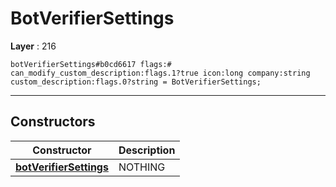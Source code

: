 # BotVerifierSettings

**Layer** : 216

```tl
botVerifierSettings#b0cd6617 flags:# can_modify_custom_description:flags.1?true icon:long company:string custom_description:flags.0?string = BotVerifierSettings;
```

---

## Constructors

| Constructor | Description |
| :---: | :--- |
| [**botVerifierSettings**](constructor/botVerifierSettings) | NOTHING |
